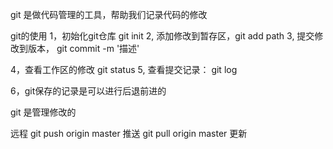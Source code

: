 git 是做代码管理的工具，帮助我们记录代码的修改

git的使用
1，初始化git仓库  git init
2, 添加修改到暂存区，git add path
3, 提交修改到版本， git commit -m '描述'

4，查看工作区的修改  git status
5, 查看提交记录： git log

6，git保存的记录是可以进行后退前进的

git 是管理修改的

远程
git push origin master  推送
git pull origin master  更新